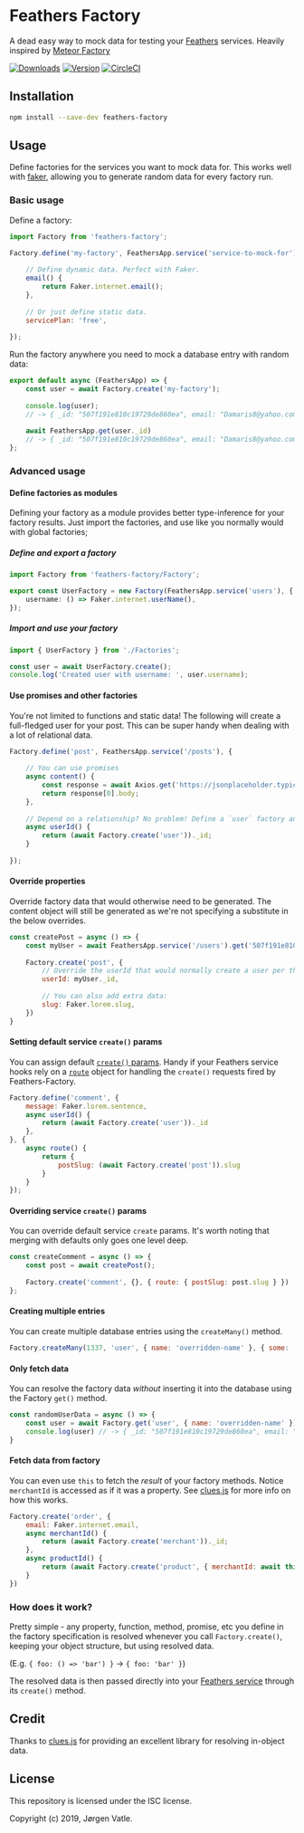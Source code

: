 # Feathers Factory
A dead easy way to mock data for testing your [Feathers](https://feathersjs.com/) services. Heavily inspired by 
[Meteor Factory](https://github.com/versolearning/meteor-factory)

[![Downloads](https://img.shields.io/npm/dt/feathers-factory.svg)](https://www.npmjs.com/package/feathers-factory)
[![Version](https://img.shields.io/npm/v/feathers-factory.svg)](https://www.npmjs.com/package/feathers-factory)
[![CircleCI](https://circleci.com/gh/JorgenVatle/feathers-factory.svg?style=svg)](https://circleci.com/gh/JorgenVatle/feathers-factory)

## Installation
```bash
npm install --save-dev feathers-factory
```

## Usage
Define factories for the services you want to mock data for. This works well with 
[faker](https://www.npmjs.com/package/faker), allowing you to generate random data for every factory run.

### Basic usage
Define a factory:
```js
import Factory from 'feathers-factory';

Factory.define('my-factory', FeathersApp.service('service-to-mock-for'), {
    
    // Define dynamic data. Perfect with Faker.
    email() {
        return Faker.internet.email();
    },
    
    // Or just define static data.
    servicePlan: 'free',
    
});
```

Run the factory anywhere you need to mock a database entry with random data:
```js
export default async (FeathersApp) => {
    const user = await Factory.create('my-factory');
    
    console.log(user); 
    // -> { _id: "507f191e810c19729de860ea", email: "Damaris8@yahoo.com", servicePlan: "free" }
    
    await FeathersApp.get(user._id)
    // -> { _id: "507f191e810c19729de860ea", email: "Damaris8@yahoo.com", servicePlan: "free" }
};
```

### Advanced usage

#### Define factories as modules
Defining your factory as a module provides better type-inference for your factory results. Just import the factories,
and use like you normally would with global factories;

##### Define and export a factory
```ts
import Factory from 'feathers-factory/Factory';

export const UserFactory = new Factory(FeathersApp.service('users'), {
    username: () => Faker.internet.userName(),
});
```

##### Import and use your factory
```ts
import { UserFactory } from './Factories';

const user = await UserFactory.create();
console.log('Created user with username: ', user.username);
```


#### Use promises and other factories
You're not limited to functions and static data! The following will create a full-fledged user for your post.
This can be super handy when dealing with a lot of relational data.
```js
Factory.define('post', FeathersApp.service('/posts'), {
    
    // You can use promises
    async content() {
        const response = await Axios.get('https://jsonplaceholder.typicode.com/posts');
        return response[0].body;
    },
    
    // Depend on a relationship? No problem! Define a `user` factory and:
    async userId() {
        return (await Factory.create('user'))._id;
    }
    
});
```

#### Override properties
Override factory data that would otherwise need to be generated. The content object will still be generated as we're
not specifying a substitute in the below overrides.
```js
const createPost = async () => {
    const myUser = await FeathersApp.service('/users').get('507f191e810c19729de860ea');
    
    Factory.create('post', {
        // Override the userId that would normally create a user per the example above.
        userId: myUser._id,
        
        // You can also add extra data:
        slug: Faker.lorem.slug,
    })
}
```

#### Setting default service `create()` params
You can assign default [`create()` params](https://docs.feathersjs.com/api/services#createdata-params). Handy if your Feathers service hooks rely on a [`route`](https://docs.feathersjs.com/api/hooks.html#contextparams) object for handling the `create()` requests fired by Feathers-Factory.
```js
Factory.define('comment', {
    message: Faker.lorem.sentence,
    async userId() {
        return (await Factory.create('user'))._id
    },
}, {
    async route() {
        return {
            postSlug: (await Factory.create('post')).slug
        }
    }
});
```

#### Overriding service `create()` params
You can override default service `create` params. It's worth noting that merging with defaults only goes one level deep.
```js
const createComment = async () => {
    const post = await createPost();
    
    Factory.create('comment', {}, { route: { postSlug: post.slug } })
};
```

#### Creating multiple entries
You can create multiple database entries using the `createMany()` method.
```js
Factory.createMany(1337, 'user', { name: 'overridden-name' }, { some: 'params' })
```

#### Only fetch data
You can resolve the factory data _without_ inserting it into the database using the Factory `get()` method.
```js
const randomUserData = async () => {
    const user = await Factory.get('user', { name: 'overridden-name' });
    console.log(user) // -> { _id: "507f191e810c19729de860ea", email: "steve@example.com", name: "overridden-name" }
}
```

#### Fetch data from factory
You can even use `this` to fetch the _result_ of your factory methods. Notice `merchantId` is accessed as if it was a 
property. See [clues.js](https://www.npmjs.com/package/clues) for more info on how this works.
```js
Factory.create('order', {
    email: Faker.internet.email,
    async merchantId() {
        return (await Factory.create('merchant'))._id;
    },
    async productId() {
        return (await Factory.create('product', { merchantId: await this.merchantId }))
    } 
})
``` 


### How does it work?
Pretty simple - any property, function, method, promise, etc you define in the factory specification is resolved
whenever you call `Factory.create()`, keeping your object structure, but using resolved data.

(E.g. `{ foo: () => 'bar') }` -> `{ foo: 'bar' }`)

The resolved data is then passed directly into your 
[Feathers service](https://crow.docs.feathersjs.com/guides/basics/services.html#service-methods) through its 
`create()` method.

## Credit
Thanks to [clues.js](https://www.npmjs.com/package/clues) for providing an excellent library for resolving in-object data.

## License
This repository is licensed under the ISC license.

Copyright (c) 2019, Jørgen Vatle.
